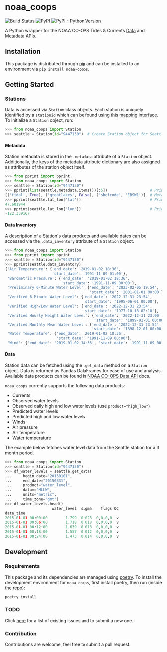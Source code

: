# noaa_coops

[![Build Status](https://travis-ci.org/GClunies/noaa_coops.svg?branch=master)](https://travis-ci.org/GClunies/noaa_coops)
[![PyPI](https://img.shields.io/pypi/v/noaa_coops.svg)](https://pypi.python.org/pypi/noaa-coops)
[![PyPI - Python Version](https://img.shields.io/pypi/pyversions/noaa_coops.svg)](https://pypi.python.org/pypi/noaa-coops)

A Python wrapper for the NOAA CO-OPS Tides &amp; Currents [Data](https://tidesandcurrents.noaa.gov/api/)
and [Metadata](https://tidesandcurrents.noaa.gov/mdapi/latest/) APIs.

## Installation
This package is distributed through [pip](https://pypi.org/project/noaa-coops/) and can be installed to an environment via `pip install noaa-coops`.

## Getting Started

### Stations
Data is accessed via `Station` class objects. Each station is uniquely identified by a `stationid` which can be found using this [mapping interface](https://tidesandcurrents.noaa.gov/). To initialize a `Station` object, run:

```python
>>> from noaa_coops import Station
>>> seattle = Station(id="9447130")  # Create Station object for Seattle (ID = 9447130)
```

#### Metadata
Station metadata is stored in the `.metadata` attribute of a `Station` object. Additionally, the keys of the metadata attribute dictionary are also assigned as attributes of the station object itself.

```python
>>> from pprint import pprint
>>> from noaa_coops import Station
>>> seattle = Station(id="9447130")
>>> pprint(list(seattle.metadata.items())[:5])                   # Print first 3 items in metadata
[('tidal', True), ('greatlakes', False), ('shefcode', 'EBSW1')]  # Metadata dictionary can be very long
>>> pprint(seattle.lat_lon['lat'])                               # Print latitude
47.601944
>>> pprint(seattle.lat_lon['lon'])                               # Print longitude
-122.339167
```

#### Data Inventory
A description of a Station's data products and available dates can be accessed via the `.data_inventory` attribute of a `Station` object.

```python
>>> from noaa_coops import Station
>>> from pprint import pprint
>>> seattle = Station(id="9447130")
>>> pprint(seattle.data_inventory)
{'Air Temperature': {'end_date': '2019-01-02 18:36',
                     'start_date': '1991-11-09 01:00'},
 'Barometric Pressure': {'end_date': '2019-01-02 18:36',
                         'start_date': '1991-11-09 00:00'},
 'Preliminary 6-Minute Water Level': {'end_date': '2023-02-05 19:54',
                                      'start_date': '2001-01-01 00:00'},
 'Verified 6-Minute Water Level': {'end_date': '2022-12-31 23:54',
                                   'start_date': '1995-06-01 00:00'},
 'Verified High/Low Water Level': {'end_date': '2022-12-31 23:54',
                                   'start_date': '1977-10-18 02:18'},
 'Verified Hourly Height Water Level': {'end_date': '2022-12-31 23:00',
                                        'start_date': '1899-01-01 00:00'},
 'Verified Monthly Mean Water Level': {'end_date': '2022-12-31 23:54',
                                       'start_date': '1898-12-01 00:00'},
 'Water Temperature': {'end_date': '2019-01-02 18:36',
                       'start_date': '1991-11-09 00:00'},
 'Wind': {'end_date': '2019-01-02 18:36', 'start_date': '1991-11-09 00:00'}}
```

#### Data
Station data can be fetched using the `.get_data` method on a `Station` object. Data is returned as Pandas DataFrames for ease of use and analysis. Available data products can be found in [NOAA CO-OPS Data API](https://tidesandcurrents.noaa.gov/api/#products) docs.

`noaa_coops` currently supports the following data products:
- Currents
- Observed water levels
- Observed daily high and low water levels (use `product="high_low"`)
- Predicted water levels
- Predicted high and low water levels
- Winds
- Air pressure
- Air temperature
- Water temperature

The example below fetches water level data from the Seattle station for a 3 month period.

```python
>>> from noaa_coops import Station
>>> seattle = Station(id="9447130")
>>> df_water_levels = seattle.get_data(
...     begin_date="20150101",
...     end_date="20150331",
...     product="water_level",
...     datum="MLLW",
...     units="metric",
...     time_zone="gmt")
>>> df_water_levels.head()
                     water_level  sigma    flags QC
date_time
2015-01-01 00:00:00        1.799  0.023  0,0,0,0  v
2015-01-01 00:06:00        1.718  0.018  0,0,0,0  v
2015-01-01 00:12:00        1.639  0.013  0,0,0,0  v
2015-01-01 00:18:00        1.557  0.012  0,0,0,0  v
2015-01-01 00:24:00        1.473  0.014  0,0,0,0  v

```

## Development

### Requirements
This package and its dependencies are managed using [poetry](https://python-poetry.org/). To install the development environment for `noaa_coops`, first install poetry, then run (inside the repo):

```bash
poetry install
```

### TODO
Click [here](https://github.com/GClunies/noaa_coops/issues) for a list of existing issues and to submit a new one.

### Contribution
Contributions are welcome, feel free to submit a pull request.
